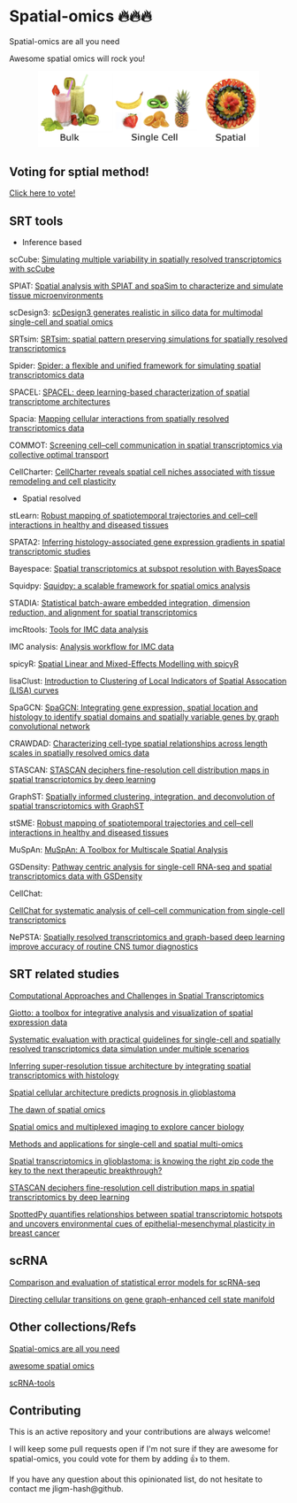 # Spatial-omics 🔥🔥🔥
Spatial-omics are all you need 

Awesome spatial omics will rock you! 

<!-- https://tumorgenetics.blog/2022/01/10/the-development-of-spatial-transcriptomics/ -->
<p align="center">
  <!-- <img src="https://tumorgenetics.blog/2022/01/10/the-development-of-spatial-transcriptomics/" alt="Spatial-omics fruit tart" width="400" > -->
    <img src="src/fruitTart.png"
    title="Spatial-omics fruit tart"
    alt="copyright by https://tumorgenetics.blog/2022/01/10/the-development-of-spatial-transcriptomics/"
    width="400" >
</p>



## Voting for sptial method!

[Click here to vote!](https://strawpoll.com/6QnMQV81Vne)








## SRT tools

- Inference based
  
scCube:
[Simulating multiple variability in spatially resolved transcriptomics with scCube](https://www.nature.com/articles/s41467-024-49445-0)


SPIAT:
[Spatial analysis with SPIAT and spaSim to characterize and simulate tissue microenvironments](https://www.nature.com/articles/s41467-023-37822-0)

scDesign3:
[scDesign3 generates realistic in silico data for multimodal single-cell and spatial omics](https://www.nature.com/articles/s41587-023-01772-1)


SRTsim:
[SRTsim: spatial pattern preserving simulations for spatially resolved transcriptomics](https://genomebiology.biomedcentral.com/articles/10.1186/s13059-023-02879-z)

Spider:
[Spider: a flexible and unified framework for simulating spatial transcriptomics data](https://www.biorxiv.org/content/10.1101/2023.05.21.541605v1.full.pdf)


SPACEL: 
[SPACEL: deep learning-based characterization of spatial transcriptome architectures](https://www.nature.com/articles/s41467-023-43220-3)

Spacia:
[Mapping cellular interactions from spatially resolved transcriptomics data](https://www.nature.com/articles/s41592-024-02408-1?fromPaywallRec=false)

COMMOT:
[Screening cell–cell communication in spatial transcriptomics via collective optimal transport](https://www.nature.com/articles/s41592-022-01728-4)

CellCharter:
[CellCharter reveals spatial cell niches associated with tissue remodeling and cell plasticity](https://www.nature.com/articles/s41588-023-01588-4)


- Spatial resolved

stLearn:
[Robust mapping of spatiotemporal trajectories and cell–cell interactions in healthy and diseased tissues](https://www.nature.com/articles/s41467-023-43120-6?fromPaywallRec=false)

SPATA2:
[Inferring histology-associated gene expression gradients in spatial transcriptomic studies](https://www.nature.com/articles/s41467-024-50904-x?fromPaywallRec=false#Abs1)

Bayespace:
[Spatial transcriptomics at subspot resolution with BayesSpace](https://www.nature.com/articles/s41587-021-00935-2?fromPaywallRec=false)

Squidpy:
[Squidpy: a scalable framework for spatial omics analysis](https://www.nature.com/articles/s41592-021-01358-2)

STADIA:
[Statistical batch-aware embedded integration, dimension reduction, and alignment for spatial transcriptomics](https://academic.oup.com/bioinformatics/article/40/10/btae611/7821185)


imcRtools:
[Tools for IMC data analysis](https://bodenmillergroup.github.io/imcRtools/articles/imcRtools.html)


IMC analysis:
[Analysis workflow for IMC data](https://bodenmillergroup.github.io/IMCDataAnalysis/)


spicyR:
[Spatial Linear and Mixed-Effects Modelling with spicyR](https://www.bioconductor.org/packages/release/bioc/vignettes/spicyR/inst/doc/spicyR.html)

lisaClust:
[Introduction to Clustering of Local Indicators of Spatial Assocation (LISA) curves](https://www.bioconductor.org/packages/release/bioc/vignettes/lisaClust/inst/doc/lisaClust.html)



SpaGCN:
[SpaGCN: Integrating gene expression, spatial location and histology to identify spatial domains and spatially variable genes by graph convolutional network](https://www.nature.com/articles/s41592-021-01255-8)


CRAWDAD:
[Characterizing cell-type spatial relationships across length scales in spatially resolved omics data](https://www.nature.com/articles/s41467-024-55700-1)


STASCAN:
[STASCAN deciphers fine-resolution cell distribution maps in spatial transcriptomics by deep learning](https://genomebiology.biomedcentral.com/articles/10.1186/s13059-024-03421-5)

GraphST:
[Spatially informed clustering, integration, and deconvolution of spatial transcriptomics with GraphST](https://www.nature.com/articles/s41467-023-36796-3)

stSME:
[Robust mapping of spatiotemporal trajectories and cell–cell interactions in healthy and diseased tissues](https://www.nature.com/articles/s41467-023-43120-6)

MuSpAn:
[MuSpAn: A Toolbox for Multiscale Spatial Analysis](https://www.biorxiv.org/content/10.1101/2024.12.06.627195v2)

GSDensity:
[Pathway centric analysis for single-cell RNA-seq and spatial transcriptomics data with GSDensity](https://www.nature.com/articles/s41467-023-44206-x)

CellChat:
<!-- [Inference and analysis of cell-cell communication using CellChat](https://www.nature.com/articles/s41467-021-21246-9) -->

[CellChat for systematic analysis of cell–cell communication from single-cell transcriptomics](https://www.nature.com/articles/s41596-024-01045-4)

NePSTA:
[Spatially resolved transcriptomics and graph-based deep learning improve accuracy of routine CNS tumor diagnostics](https://www.nature.com/articles/s43018-024-00904-z)

## SRT related studies

[Computational Approaches and Challenges in Spatial Transcriptomics](https://academic.oup.com/gpb/article/21/1/24/7274161)


[Giotto: a toolbox for integrative analysis and visualization of spatial expression data](https://genomebiology.biomedcentral.com/counter/pdf/10.1186/s13059-021-02286-2.pdf)


[Systematic evaluation with practical guidelines for single-cell and spatially resolved transcriptomics data simulation under multiple scenarios](https://genomebiology.biomedcentral.com/counter/pdf/10.1186/s13059-024-03290-y.pdf)


[Inferring super-resolution tissue architecture by integrating spatial transcriptomics with histology](https://www.nature.com/articles/s41587-023-02019-9)


[Spatial cellular architecture predicts prognosis in glioblastoma](https://www.nature.com/articles/s41467-023-39933-0)


[The dawn of spatial omics](https://pmc.ncbi.nlm.nih.gov/articles/PMC7614974/)


[Spatial omics and multiplexed imaging to explore cancer biology](https://www.nature.com/articles/s41592-021-01203-6)


[Methods and applications for single-cell and spatial multi-omics](https://www.nature.com/articles/s41576-023-00580-2)


[Spatial transcriptomics in glioblastoma: is knowing the right zip code the key to the next therapeutic breakthrough?](https://pmc.ncbi.nlm.nih.gov/articles/PMC10618006/)


[STASCAN deciphers fine-resolution cell distribution maps in spatial transcriptomics by deep learning](https://genomebiology.biomedcentral.com/articles/10.1186/s13059-024-03421-5)


[SpottedPy quantifies relationships between spatial transcriptomic hotspots and uncovers environmental cues of epithelial-mesenchymal plasticity in breast cancer](https://genomebiology.biomedcentral.com/articles/10.1186/s13059-024-03428-y)

## scRNA

[Comparison and evaluation of statistical error models for scRNA-seq](https://link.springer.com/article/10.1186/s13059-021-02584-9)


[Directing cellular transitions on gene graph-enhanced cell state manifold](https://www.biorxiv.org/content/10.1101/2024.10.27.620174v1)


## Other collections/Refs

[Spatial-omics are all you need](https://github.com/jligm-hash/spatial-omics)

[awesome spatial omics](https://github.com/crazyhottommy/awesome_spatial_omics)


[scRNA-tools](https://www.scrna-tools.org/)



## Contributing

This is an active repository and your contributions are always welcome!

I will keep some pull requests open if I'm not sure if they are awesome for spatial-omics, you could vote for them by adding 👍 to them.

If you have any question about this opinionated list, do not hesitate to contact me jligm-hash@github.